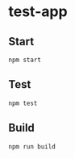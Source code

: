 # test-app



## Start

```
npm start
```

## Test

```
npm test
```

## Build

```
npm run build
```